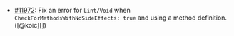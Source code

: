 * [#11972](https://github.com/rubocop/rubocop/issues/11972): Fix an error for `Lint/Void` when `CheckForMethodsWithNoSideEffects: true` and using a method definition. ([@koic][])
